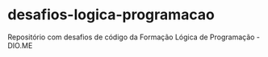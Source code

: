 # desafios-logica-programacao
Repositório com desafios de código da Formação Lógica de Programação - DIO.ME
